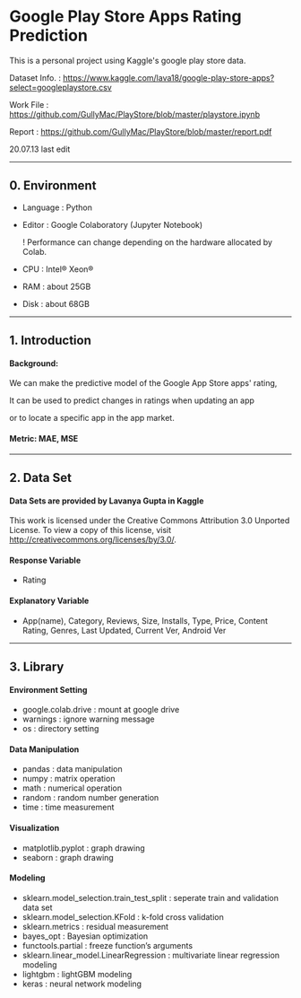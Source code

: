# Google Play Store Apps Rating Prediction

This is a personal project using Kaggle's google play store data.

Dataset Info. : https://www.kaggle.com/lava18/google-play-store-apps?select=googleplaystore.csv

Work File : https://github.com/GullyMac/PlayStore/blob/master/playstore.ipynb

Report : https://github.com/GullyMac/PlayStore/blob/master/report.pdf

20.07.13 last edit

---

## 0. Environment

* Language : Python
* Editor : Google Colaboratory (Jupyter Notebook)

   ! Performance can change depending on the hardware allocated by Colab.
   
* CPU : Intel® Xeon®
* RAM : about 25GB
* Disk : about 68GB

---

## 1. Introduction

#### Background:

We can make the predictive model of the Google App Store apps' rating,

It can be used to predict changes in ratings when updating an app 

or to locate a specific app in the app market.

#### Metric: MAE, MSE

---

## 2. Data Set

#### Data Sets are provided by Lavanya Gupta in Kaggle

This work is licensed under the Creative Commons Attribution 3.0 Unported License. To view a copy of this license, visit http://creativecommons.org/licenses/by/3.0/.

#### Response Variable

* Rating

#### Explanatory Variable

* App(name), Category, Reviews, Size, Installs, Type, Price, Content Rating, Genres, Last Updated, Current Ver, Android Ver

---

## 3. Library

#### Environment Setting

* google.colab.drive : mount at google drive
* warnings : ignore warning message
* os : directory setting

#### Data Manipulation

* pandas : data manipulation
* numpy : matrix operation
* math : numerical operation
* random : random number generation
* time : time measurement

#### Visualization

* matplotlib.pyplot : graph drawing
* seaborn : graph drawing

#### Modeling

* sklearn.model_selection.train_test_split : seperate train and validation data set
* sklearn.model_selection.KFold : k-fold cross validation
* sklearn.metrics : residual measurement
* bayes_opt : Bayesian optimization
* functools.partial : freeze function’s arguments
* sklearn.linear_model.LinearRegression : multivariate linear regression modeling
* lightgbm : lightGBM modeling
* keras : neural network modeling
